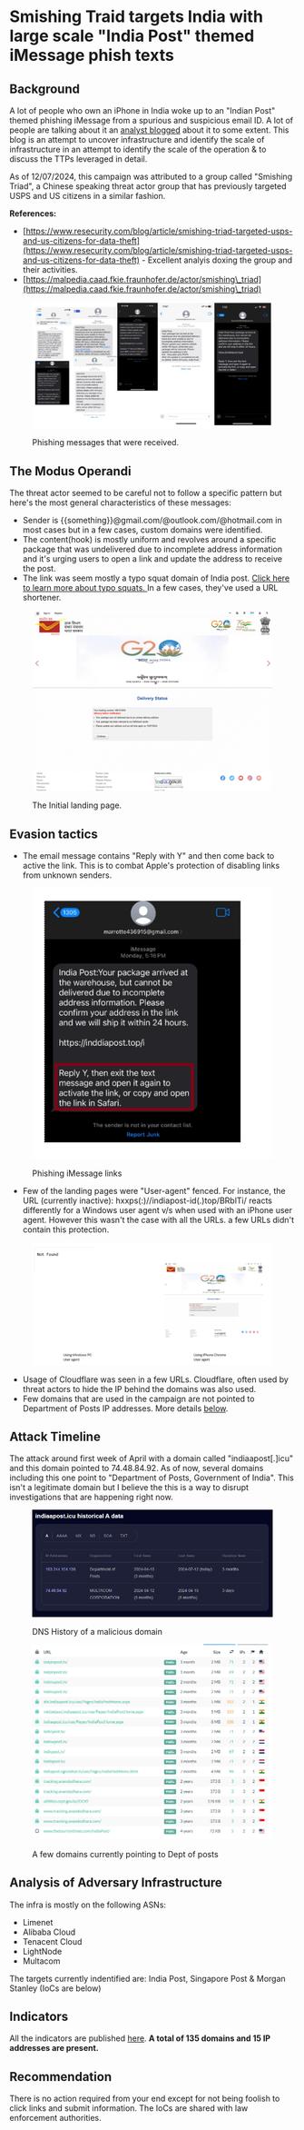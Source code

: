 # Smishing Traid targets India with large scale "India Post" themed iMessage phish texts

## Background

A lot of people who own an iPhone in India woke up to an "Indian Post" themed phishing iMessage from a spurious and suspicious email ID. A lot of people are talking about it an [analyst blogged](https://hacback17.substack.com/p/phishing-campaign-impersonating-india?r=75yg\&triedRedirect=true) about it to some extent. This blog is an attempt to uncover infrastructure and identify the scale of infrastructure in an attempt to identify the scale of the operation & to discuss the TTPs leveraged in detail.&#x20;

As of 12/07/2024, this campaign was attributed to a group called "Smishing Triad", a Chinese speaking threat actor group that has previously targeted USPS and US citizens in a similar fashion.

**References:**

* [https://www.resecurity.com/blog/article/smishing-triad-targeted-usps-and-us-citizens-for-data-theft](https://www.resecurity.com/blog/article/smishing-triad-targeted-usps-and-us-citizens-for-data-theft) - Excellent analyis doxing the group and their activities.
* [https://malpedia.caad.fkie.fraunhofer.de/actor/smishing\_triad](https://malpedia.caad.fkie.fraunhofer.de/actor/smishing\_triad)

<figure><img src="../../.gitbook/assets/image (76).png" alt=""><figcaption><p>Phishing messages that were received.</p></figcaption></figure>

## The Modus Operandi

The threat actor seemed to be careful not to follow a specific pattern but here's the most general characteristics of these messages:&#x20;

* Sender is \{{something\}}@gmail.com/@outlook.com/@hotmail.com in most cases but in a few cases, custom domains were identified.&#x20;
* The content(hook) is mostly uniform and revolves around a specific package that was undelivered due to incomplete address information and it's urging users to open a link and update the address to receive the post.&#x20;
* The link was seem mostly a typo squat domain of India post. [Click here to learn more about typo squats. ](https://en.wikipedia.org/wiki/Typosquatting)In a few cases, they've used a URL shortener.

<figure><img src="../../.gitbook/assets/image (77).png" alt=""><figcaption><p>The Initial landing page.</p></figcaption></figure>

## Evasion tactics

* The email message contains "Reply with Y" and then come back to active the link. This is to combat Apple's protection of disabling links from unknown senders.

<figure><img src="../../.gitbook/assets/image (78).png" alt=""><figcaption><p>Phishing iMessage links</p></figcaption></figure>

* Few of the landing pages were "User-agent" fenced. For instance, the URL (currently inactive): hxxps(:)//indiapost-id(.)top/BRblTi/ reacts differently for a Windows user agent v/s when used with an iPhone user agent. However this wasn't the case with all the URLs. a few URLs didn't contain this protection.

<figure><img src="../../.gitbook/assets/image (80).png" alt=""><figcaption></figcaption></figure>

* Usage of Cloudflare was seen in a few URLs. Cloudflare, often used by threat actors to hide the IP behind the domains was also used.
* Few domains that are used in the campaign are not pointed to Department of Posts IP addresses. More details [below](smishing-traid-targets-india-with-large-scale-india-post-themed-imessage-phish-texts.md#attack-timeline).

## Attack Timeline

The attack around first week of April with a domain called "indiaapost\[.]icu" and this domain pointed to 74.48.84.92. As of now, several domains including this one point to "Department of Posts, Government of India". This isn't a legitimate domain but I believe the this is a way to disrupt investigations that are happening right now.

<figure><img src="../../.gitbook/assets/image (81).png" alt=""><figcaption><p>DNS History of a malicious domain</p></figcaption></figure>

<figure><img src="../../.gitbook/assets/image (82).png" alt=""><figcaption><p>A few domains currently pointing to Dept of posts</p></figcaption></figure>

## **Analysis of Adversary Infrastructure**

The infra is mostly on the following ASNs:&#x20;

* Limenet
* Alibaba Cloud
* Tenacent Cloud
* LightNode&#x20;
* Multacom

The targets currently indentified are: India Post, Singapore Post & Morgan Stanley (IoCs are below)

## **Indicators**

All the indicators are published [here](https://gist.github.com/pbssubhash/d8283527c972b5e7122104887a862e70). **A total of 135 domains and 15 IP addresses are present.**&#x20;

## Recommendation

There is no action required from your end except for not being foolish to click links and submit information. The IoCs are shared with law enforcement authorities.
